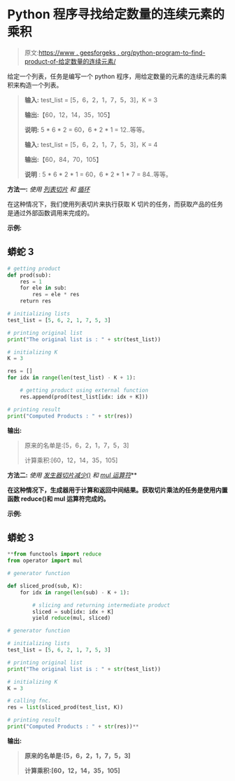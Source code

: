 # Python 程序寻找给定数量的连续元素的乘积

> 原文:[https://www . geesforgeks . org/python-program-to-find-product-of-给定数量的连续元素/](https://www.geeksforgeeks.org/python-program-to-find-product-of-given-number-of-consecutive-elements/)

给定一个列表，任务是编写一个 python 程序，用给定数量的元素的连续元素的乘积来构造一个列表。

> **输入:** test_list = [5，6，2，1，7，5，3]，K = 3
> 
> **输出:**【60，12，14，35，105】
> 
> **说明:** 5 * 6 * 2 = 60，6 * 2 * 1 = 12..等等。
> 
> **输入:** test_list = [5，6，2，1，7，5，3]，K = 4
> 
> **输出:**【60，84，70，105】
> 
> **说明** : 5 * 6 * 2 * 1 = 60，6 * 2 * 1 * 7 = 84..等等。

**方法一:** *使用* [*列表切片*](https://www.geeksforgeeks.org/python-list-comprehension-and-slicing/) *和* [*循环*](https://www.geeksforgeeks.org/loops-in-python/)

在这种情况下，我们使用列表切片来执行获取 K 切片的任务，而获取产品的任务是通过外部函数调用来完成的。

**示例:**

## 蟒蛇 3

```py
# getting product
def prod(sub):
    res = 1
    for ele in sub:
        res = ele * res
    return res

# initializing lists
test_list = [5, 6, 2, 1, 7, 5, 3]

# printing original list
print("The original list is : " + str(test_list))

# initializing K
K = 3

res = []
for idx in range(len(test_list) - K + 1):

    # getting product using external function
    res.append(prod(test_list[idx: idx + K]))

# printing result
print("Computed Products : " + str(res))
```

**输出:**

> 原来的名单是:[5，6，2，1，7，5，3]
> 
> 计算乘积:[60，12，14，35，105]

**方法二:** *使用* [*发生器*](https://www.geeksforgeeks.org/generators-in-python/)*[*切片*](https://www.geeksforgeeks.org/python-list-comprehension-and-slicing/)*[*减少()*](https://www.geeksforgeeks.org/reduce-in-python/) *和* [*mul 运算符*](https://www.geeksforgeeks.org/operator-functions-in-python-set-1/)**

**在这种情况下，生成器用于计算和返回中间结果。获取切片乘法的任务是使用内置函数 reduce()和 mul 运算符完成的。**

****示例:****

## **蟒蛇 3**

```py
**from functools import reduce
from operator import mul

# generator function

def sliced_prod(sub, K):
    for idx in range(len(sub) - K + 1):

        # slicing and returning intermediate product
        sliced = sub[idx: idx + K]
        yield reduce(mul, sliced)

# generator function

# initializing lists
test_list = [5, 6, 2, 1, 7, 5, 3]

# printing original list
print("The original list is : " + str(test_list))

# initializing K
K = 3

# calling fnc.
res = list(sliced_prod(test_list, K))

# printing result
print("Computed Products : " + str(res))**
```

****输出:****

> **原来的名单是:[5，6，2，1，7，5，3]**
> 
> **计算乘积:[60，12，14，35，105]**